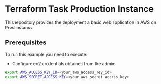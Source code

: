 # Terraform Task Production Instance

This repository provides the deployment a basic web application in AWS on Prod instance

## Prerequisites

To run this example you need to execute:

- Configure ec2 credentials obtained from the admin:
```bash
export AWS_ACCESS_KEY_ID=<your_aws_access_key_id>
export AWS_SECRET_ACCESS_KEY=<your_aws_secret_access_key>
```
